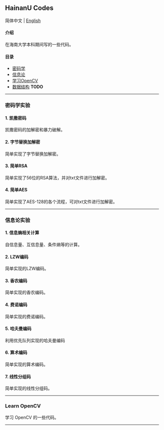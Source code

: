 ## HainanU Codes

简体中文 | [English](README.en.md) 

#### 介绍
在海南大学本科期间写的一些代码。

#### 目录
- [密码学](#密码学实验)
- [信息论](#信息论实验)
- [学习OpenCV](#Learn-OpenCV)
- [数据结构](#数据结构实验) **TODO**

---

### 密码学实验
#### 1. 凯撒密码
凯撒密码的加解密和暴力破解。

#### 2. 字节替换加解密
简单实现了字节替换加解密。

#### 3. 简单RSA
简单实现了56位的RSA算法，并对txt文件进行加解密。

#### 4. 简单AES
简单实现了AES-128的各个流程，可对txt文件进行加解密。

---

### 信息论实验
#### 1. 信息熵相关计算
自信息量、互信息量、条件熵等的计算。

#### 2. LZW编码
简单实现的LZW编码。

#### 3. 香农编码
简单实现的香农编码。

#### 4. 费诺编码
简单实现的费诺编码。

#### 5. 哈夫曼编码
利用优先队列实现的哈夫曼编码

#### 6. 算术编码
简单实现的算术编码。

#### 7. 线性分组码
简单实现的线性分组码。

---

### Learn OpenCV
学习 OpenCV 的一些代码。

---
